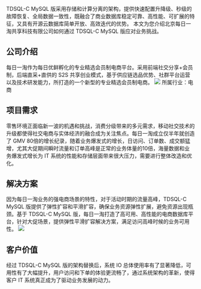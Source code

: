 TDSQL-C MySQL 版采用存储和计算分离的架构，提供快速配置升降级、秒级的故障恢复、全局数据一致性，既融合了商业数据库稳定可靠、高性能、可扩展的特征，又具有开源云数据库简单开放、高效迭代的优势。
本文为您介绍北京每日一淘共享科技有限公司如何通过 TDSQL-C MySQL 版应对业务挑战。

## 公司介绍
每日一淘作为每日优鲜孵化的专业精选会员制电商平台。采用前端社交分享+会员制，后端直采+直供的 S2S 共享创业模式，基于供应链选品优势、社群平台运营以及技术研发能力，所打造的一个新型的专业精选会员制电商。
![](https://qcloudimg.tencent-cloud.cn/raw/d5cbdc94349fc230f26d57521b3a268e.png)
所属行业：电商

## 项目需求
零售环境正面临新一波的机遇和挑战，消费分级带来的多元需求，移动社交技术的升级都使得社交电商与实体经济的融合成为关注焦点。每日一淘成立仅半年就创造了 GMV 80倍的增长纪录，随着业务爆发式的增长，日访问、订单数、成交额猛增，尤其大促期间瞬时流量和订单高峰是正常的业务体量的10倍，海量数据和业务爆发式增长为 IT 系统的性能和存储层面带来很大压力，需要进行整体改造和优化。

## 解决方案
因为每日一淘业务的强电商场景的特性，对于活动时期的流量高峰，TDSQL-C MySQL 版提供了弹性扩容和平滑扩容，确保业务资源弹性扩展，避免资源出现瓶颈。基于 TDSQL-C MySQL 版，每日一淘打造了高可用、高性能的电商数据库平台，针对大促场景，提供弹性平滑扩容解决方案，满足访问高峰时候的业务可用性。
![](https://qcloudimg.tencent-cloud.cn/raw/d4939bc77966942654b12a96ead4d751.png)

## 客户价值
经过 TDSQL-C MySQL 版的架构替换后，系统 IO 总体使用率有了显著降低，可用性有了大幅提升，用户访问和下单的体验更流畅了，通过系统架构的革新，使得客户 IT 系统真正成为了驱动业务发展的动力。
